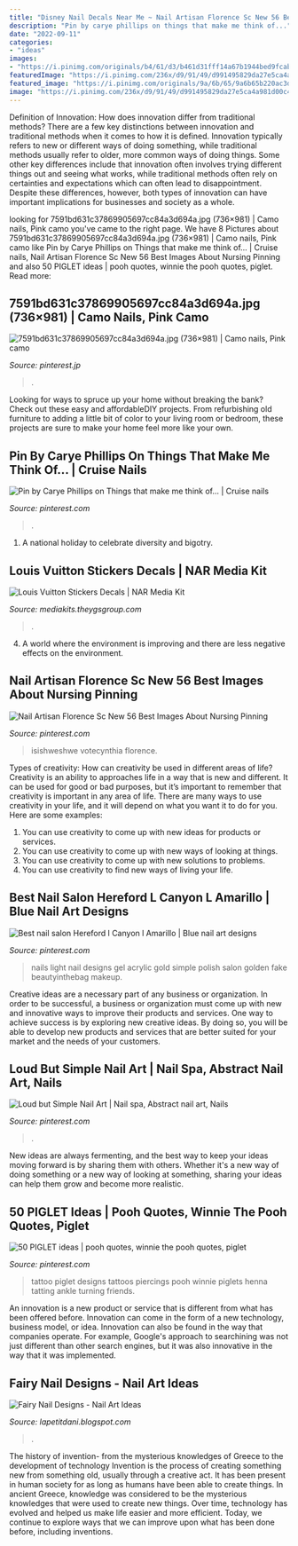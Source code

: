 ```yaml
---
title: "Disney Nail Decals Near Me ~ Nail Artisan Florence Sc New 56 Best Images About Nursing Pinning"
description: "Pin by carye phillips on things that make me think of..."
date: "2022-09-11"
categories:
- "ideas"
images:
- "https://i.pinimg.com/originals/b4/61/d3/b461d31fff14a67b1944bed9fcab4674.jpg"
featuredImage: "https://i.pinimg.com/236x/d9/91/49/d991495829da27e5ca4a981d00c4e50e--piglets-tattoo-designs.jpg"
featured_image: "https://i.pinimg.com/originals/9a/6b/65/9a6b65b220ac3dac48f3605b238f7a06.jpg"
image: "https://i.pinimg.com/236x/d9/91/49/d991495829da27e5ca4a981d00c4e50e--piglets-tattoo-designs.jpg"
---
```



Definition of Innovation: How does innovation differ from traditional methods?
There are a few key distinctions between innovation and traditional methods when it comes to how it is defined. Innovation typically refers to new or different ways of doing something, while traditional methods usually refer to older, more common ways of doing things. Some other key differences include that innovation often involves trying different things out and seeing what works, while traditional methods often rely on certainties and expectations which can often lead to disappointment. Despite these differences, however, both types of innovation can have important implications for businesses and society as a whole.

	

		
looking for 7591bd631c37869905697cc84a3d694a.jpg (736×981) | Camo nails, Pink camo you've came to the right page. We have 8 Pictures about 7591bd631c37869905697cc84a3d694a.jpg (736×981) | Camo nails, Pink camo like Pin by Carye Phillips on Things that make me think of... | Cruise nails, Nail Artisan Florence Sc New 56 Best Images About Nursing Pinning and also 50 PIGLET ideas | pooh quotes, winnie the pooh quotes, piglet. Read more:
		
    
## 7591bd631c37869905697cc84a3d694a.jpg (736×981) | Camo Nails, Pink Camo

<img loading=lazy src="https://i.pinimg.com/originals/70/2a/2f/702a2f6c60fcacc5b4db7cdf37bac9ba.jpg" onerror="this.onerror=null;this.src='https://tse2.mm.bing.net/th?id=OIP.qO_O9aZzGfiuuyoJvJ-NnwHaJ3&amp;pid=15.1';" alt="7591bd631c37869905697cc84a3d694a.jpg (736×981) | Camo nails, Pink camo">

_Source: pinterest.jp_

>. 

	

Looking for ways to spruce up your home without breaking the bank? Check out these easy and affordableDIY projects. From refurbishing old furniture to adding a little bit of color to your living room or bedroom, these projects are sure to make your home feel more like your own.

    
## Pin By Carye Phillips On Things That Make Me Think Of... | Cruise Nails

<img loading=lazy src="https://i.pinimg.com/originals/50/f1/04/50f104484d4f9aa67acf010b52bf5591.jpg" onerror="this.onerror=null;this.src='https://tse2.mm.bing.net/th?id=OIP.BA9PyGW1MQBsXHajzX_MNQHaFj&amp;pid=15.1';" alt="Pin by Carye Phillips on Things that make me think of... | Cruise nails">

_Source: pinterest.com_

>. 

	

1. A national holiday to celebrate diversity and bigotry.

    
## Louis Vuitton Stickers Decals | NAR Media Kit

<img loading=lazy src="https://img1.etsystatic.com/136/1/11725149/il_570xN.1009132391_kjqv.jpg" onerror="this.onerror=null;this.src='https://tse4.mm.bing.net/th?id=OIP.ivsqNlSoz2KmhG0rB6ycygHaD5&amp;pid=15.1';" alt="Louis Vuitton Stickers Decals | NAR Media Kit">

_Source: mediakits.theygsgroup.com_

>. 

	

4. A world where the environment is improving and there are less negative effects on the environment. 

    
## Nail Artisan Florence Sc New 56 Best Images About Nursing Pinning

<img loading=lazy src="https://i.pinimg.com/originals/b4/61/d3/b461d31fff14a67b1944bed9fcab4674.jpg" onerror="this.onerror=null;this.src='https://tse2.mm.bing.net/th?id=OIP.oo4GkheaZ5oHxaq1kHYWHgHaHa&amp;pid=15.1';" alt="Nail Artisan Florence Sc New 56 Best Images About Nursing Pinning">

_Source: pinterest.com_

>isishweshwe votecynthia florence. 

	

Types of creativity: How can creativity be used in different areas of life?
Creativity is an ability to approaches life in a way that is new and different. It can be used for good or bad purposes, but it’s important to remember that creativity is important in any area of life. There are many ways to use creativity in your life, and it will depend on what you want it to do for you. Here are some examples: 
1. You can use creativity to come up with new ideas for products or services.
2. You can use creativity to come up with new ways of looking at things.
3. You can use creativity to come up with new solutions to problems.
4. You can use creativity to find new ways of living your life.

    
## Best Nail Salon Hereford L Canyon L Amarillo | Blue Nail Art Designs

<img loading=lazy src="https://i.pinimg.com/originals/9a/6b/65/9a6b65b220ac3dac48f3605b238f7a06.jpg" onerror="this.onerror=null;this.src='https://tse3.mm.bing.net/th?id=OIP.ISYH0F20UlAIQujbHj2_QgHaHP&amp;pid=15.1';" alt="Best nail salon Hereford l Canyon l Amarillo | Blue nail art designs">

_Source: pinterest.com_

>nails light nail designs gel acrylic gold simple polish salon golden fake beautyinthebag makeup. 

	

Creative ideas are a necessary part of any business or organization. In order to be successful, a business or organization must come up with new and innovative ways to improve their products and services. One way to achieve success is by exploring new creative ideas. By doing so, you will be able to develop new products and services that are better suited for your market and the needs of your customers.

    
## Loud But Simple Nail Art | Nail Spa, Abstract Nail Art, Nails

<img loading=lazy src="https://i.pinimg.com/736x/30/ae/3b/30ae3b5821f0a5c6c4914a7af8c3c9b1--simple-nail-arts-simple-nails.jpg" onerror="this.onerror=null;this.src='https://tse1.mm.bing.net/th?id=OIP.X-Vc_CL45Dp4mJJyxuX8cQHaFj&amp;pid=15.1';" alt="Loud but Simple Nail Art | Nail spa, Abstract nail art, Nails">

_Source: pinterest.com_

>. 

	

New ideas are always fermenting, and the best way to keep your ideas moving forward is by sharing them with others. Whether it's a new way of doing something or a new way of looking at something, sharing your ideas can help them grow and become more realistic.

    
## 50 PIGLET Ideas | Pooh Quotes, Winnie The Pooh Quotes, Piglet

<img loading=lazy src="https://i.pinimg.com/236x/d9/91/49/d991495829da27e5ca4a981d00c4e50e--piglets-tattoo-designs.jpg" onerror="this.onerror=null;this.src='https://tse2.mm.bing.net/th?id=OIP.LjxfuLAzfbPcilexlO7HtQHaJ4&amp;pid=15.1';" alt="50 PIGLET ideas | pooh quotes, winnie the pooh quotes, piglet">

_Source: pinterest.com_

>tattoo piglet designs tattoos piercings pooh winnie piglets henna tatting ankle turning friends. 

	

An innovation is a new product or service that is different from what has been offered before. Innovation can come in the form of a new technology, business model, or idea. Innovation can also be found in the way that companies operate. For example, Google's approach to searchining was not just different than other search engines, but it was also innovative in the way that it was implemented.

    
## Fairy Nail Designs - Nail Art Ideas

<img loading=lazy src="https://i.pinimg.com/originals/6c/66/5a/6c665ae94a8a0a395509c565ee81c7a6.jpg" onerror="this.onerror=null;this.src='https://tse2.mm.bing.net/th?id=OIP.myl1pDnxBkB8BazuFElQbQHaFj&amp;pid=15.1';" alt="Fairy Nail Designs - Nail Art Ideas">

_Source: lapetitdani.blogspot.com_

>. 

	

The history of invention- from the mysterious knowledges of Greece to the development of technology
Invention is the process of creating something new from something old, usually through a creative act. It has been present in human society for as long as humans have been able to create things. In ancient Greece, knowledge was considered to be the mysterious knowledges that were used to create new things. Over time, technology has evolved and helped us make life easier and more efficient. Today, we continue to explore ways that we can improve upon what has been done before, including inventions.

